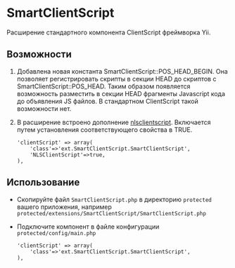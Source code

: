 # SmartClientScript

Расширение стандартного компонента ClientScript фреймворка Yii.

## Возможности

1.  Добавлена новая константа SmartClientScript::POS\_HEAD\_BEGIN. Она позволяет регистрировать скрипты в секции HEAD до cкриптов с SmartClientScript::POS_HEAD. Таким образом появляется возможность разместить в секции HEAD фрагменты Javascript кода до объявления JS файлов. В стандартном ClientScript такой возможности нет.

2.  В расширение встроено дополнение [nlsclientscript](http://www.yiiframework.com/extension/nlsclientscript/). Включается путем установления соответствующего свойства в TRUE.

        'clientScript' => array(
            'class'=>'ext.SmartClientScript.SmartClientScript',
            'NLSClientScript'=>true,
        ),

## Использование

*   Скопируйте файл `SmartClientScript.php` в директорию `protected` вашего приложения, например `protected/extensions/SmartClientScript/SmartClientScript.php`

*   Подключите компонент в файле конфигурации `protected/config/main.php`
        
        'clientScript' => array(
            'class'=>'ext.SmartClientScript.SmartClientScript',
        ),